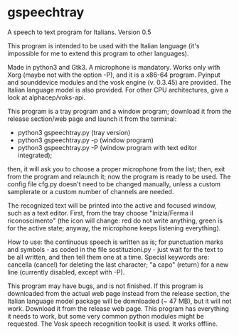 # gspeechtray
A speech to text program for Italians. Version 0.5

This program is intended to be used with the Italian language (it's impossible for me to extend this program to other languages).

Made in python3 and Gtk3. A microphone is mandatory. Works only with Xorg (maybe not with the option -P), and it is a x86-64 program. Pyinput and sounddevice modules and the vosk engine (v. 0.3.45) are provided. The Italian language model is also provided. For other CPU architectures, give a look at alphacep/voks-api.

This program is a tray program and a window program; download it from the release section/web page and launch it from the terminal:

- python3 gspeechtray.py (tray version)
- python3 gspeechtray.py -p (window program)
- python3 gspeechtray.py -P (window program with text editor integrated);

then, it will ask you to choose a proper microphone from the list; then, exit from the program and relaunch it; now the program is ready to be used. The config file cfg.py doesn't need to be changed manually, unless a custom samplerate or a custom number of channels are needed.

The recognized text will be printed into the active and focused window, such as a text editor. First, from the tray choose "Inizia/Ferma il riconoscimento" (the icon will change: red do not write anything, green is for the active state; anyway, the microphone keeps listening everything). 

How to use: the continuous speech is written as is; for punctuation marks and symbols - as coded in the file sostituzioni.py - just wait for the text to be all written, and then tell them one at a time. Special keywords are: cancella (cancel) for deleting the last character; "a capo" (return) for a new line (currently disabled, except with -P).

This program may have bugs, and is not finished. If this program is downloaded from the actual web page instead from the release section, the Italian language model package will be downloaded (~ 47 MB), but it will not work. Download it from the release web page. This program has everything it needs to work, but some very common python modules might be requested. The Vosk speech recognition toolkit is used. It works offline.
